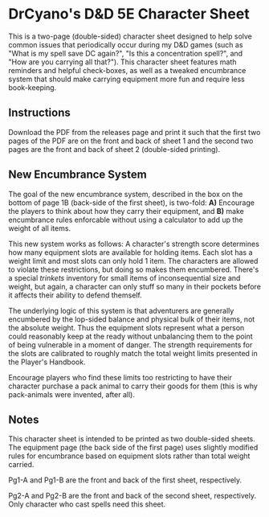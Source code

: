 # DrCyano's D&D 5E Character Sheet
This is a two-page (double-sided) character sheet designed to help solve common issues that periodically occur during my D&D games (such as "What is my spell save DC again?", "Is this a concentration spell?", and "How are you carrying all that?"). This character sheet features math reminders and helpful check-boxes, as well as a tweaked encumbrance system that should make carrying equipment more fun and require less book-keeping.

## Instructions
Download the PDF from the releases page and print it such that the first two pages of the PDF are on the front and back of sheet 1 and the second two pages are the front and back of sheet 2 (double-sided printing). 

## New Encumbrance System
The goal of the new encumbrance system, described in the box on the bottom of page 1B (back-side of the first sheet), is two-fold: **A)** Encourage the players to think about how they carry their equipment, and **B)** make encumbrance rules enforcable without using a calculator to add up the weight of all items.

This new system works as follows: A character's strength score determines how many equipment slots are available for holding items. Each slot has a weight limit and most slots can only hold 1 item. The characters are allowed to violate these restrictions, but doing so makes them encumbered. There's a special *trinkets* inventory for small items of inconsequential size and weight, but again, a character can only stuff so many in their pockets before it affects their ability to defend themself.

The underlying logic of this system is that adventurers are generally encumbered by the lop-sided balance and physical bulk of their items, not the absolute weight. Thus the equipment slots represent what a person could reasonably keep at the ready without unbalancing them to the point of being vulnerable in a moment of danger. The strength requirements for the slots are calibrated to roughly match the total weight limits presented in the Player's Handbook.

Encourage players who find these limits too restricting to have their character purchase a pack animal to carry their goods for them (this is why pack-animals were invented, after all).

## Notes
This character sheet is intended to be printed as two double-sided sheets. The equipment page (the back side of the first page) uses slightly modified rules for encumbrance based on equipment slots rather than total weight carried.

Pg1-A and Pg1-B are the front and back of the first sheet, respectively.

Pg2-A and Pg2-B are the front and back of the second sheet, respectively. Only character who cast spells need this sheet.
